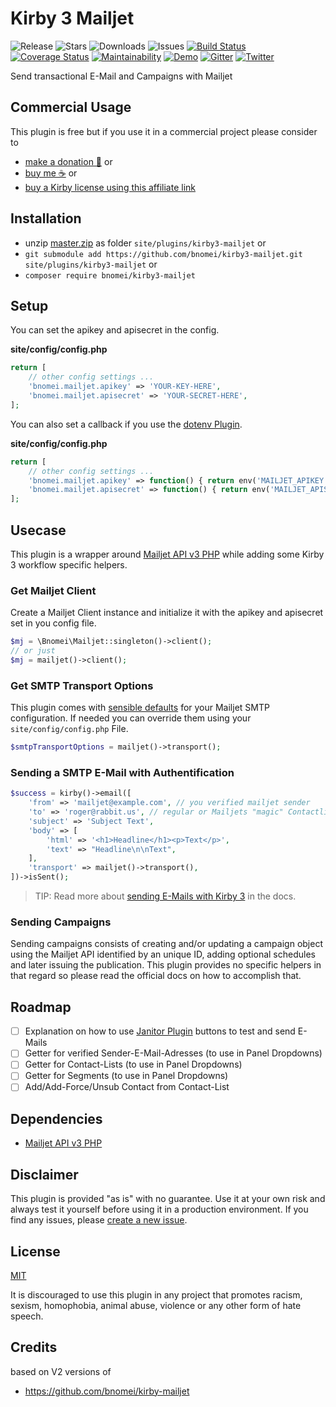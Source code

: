 # Kirby 3 Mailjet

![Release](https://flat.badgen.net/packagist/v/bnomei/kirby3-mailjet?color=ae81ff)
![Stars](https://flat.badgen.net/packagist/ghs/bnomei/kirby3-mailjet?color=272822)
![Downloads](https://flat.badgen.net/packagist/dt/bnomei/kirby3-mailjet?color=272822)
![Issues](https://flat.badgen.net/packagist/ghi/bnomei/kirby3-mailjet?color=e6db74)
[![Build Status](https://flat.badgen.net/travis/bnomei/kirby3-mailjet)](https://travis-ci.com/bnomei/kirby3-mailjet)
[![Coverage Status](https://flat.badgen.net/coveralls/c/github/bnomei/kirby3-mailjet)](https://coveralls.io/github/bnomei/kirby3-mailjet) 
[![Maintainability](https://flat.badgen.net/codeclimate/maintainability/bnomei/kirby3-mailjet)](https://codeclimate.com/github/bnomei/kirby3-mailjet) 
[![Demo](https://flat.badgen.net/badge/website/examples?color=f92672)](https://kirby3-plugins.bnomei.com/mailjet) 
[![Gitter](https://flat.badgen.net/badge/gitter/chat?color=982ab3)](https://gitter.im/bnomei-kirby-3-plugins/community) 
[![Twitter](https://flat.badgen.net/badge/twitter/bnomei?color=66d9ef)](https://twitter.com/bnomei)

Send transactional E-Mail and Campaigns with Mailjet

## Commercial Usage

This plugin is free but if you use it in a commercial project please consider to 
- [make a donation 🍻](https://www.paypal.me/bnomei/1) or
- [buy me ☕](https://buymeacoff.ee/bnomei) or
- [buy a Kirby license using this affiliate link](https://a.paddle.com/v2/click/1129/35731?link=1170)

## Installation

- unzip [master.zip](https://github.com/bnomei/kirby3-mailjet/archive/master.zip) as folder `site/plugins/kirby3-mailjet` or
- `git submodule add https://github.com/bnomei/kirby3-mailjet.git site/plugins/kirby3-mailjet` or
- `composer require bnomei/kirby3-mailjet`

## Setup

You can set the apikey and apisecret in the config.

**site/config/config.php**
```php
return [
    // other config settings ...
    'bnomei.mailjet.apikey' => 'YOUR-KEY-HERE',
    'bnomei.mailjet.apisecret' => 'YOUR-SECRET-HERE',
];
```

You can also set a callback if you use the [dotenv Plugin](https://github.com/bnomei/kirby3-dotenv).

**site/config/config.php**
```php
return [
    // other config settings ...
    'bnomei.mailjet.apikey' => function() { return env('MAILJET_APIKEY'); },
    'bnomei.mailjet.apisecret' => function() { return env('MAILJET_APISECRET'); },
];
```

## Usecase

This plugin is a wrapper around [Mailjet API v3 PHP](https://github.com/mailjet/mailjet-apiv3-php) while adding some Kirby 3 workflow specific helpers.

### Get Mailjet Client

Create a Mailjet Client instance and initialize it with the apikey and apisecret set in you config file.

```php
$mj = \Bnomei\Mailjet::singleton()->client();
// or just
$mj = mailjet()->client();
```

### Get SMTP Transport Options

This plugin comes with [sensible defaults](https://github.com/bnomei/kirby3-mailjet/blob/master/index.php#L10) for your Mailjet SMTP configuration. If needed you can override them using your `site/config/config.php` File.

```php
$smtpTransportOptions = mailjet()->transport();
```

### Sending a SMTP E-Mail with Authentification

```php
$success = kirby()->email([
    'from' => 'mailjet@example.com', // you verified mailjet sender
    'to' => 'roger@rabbit.us', // regular or Mailjets "magic" Contactlist-E-Mail
    'subject' => 'Subject Text',
    'body' => [
        'html' => '<h1>Headline</h1><p>Text</p>',
        'text' => "Headline\n\nText",
    ],
    'transport' => mailjet()->transport(),
])->isSent();
```

> TIP: Read more about [sending E-Mails with Kirby 3](https://getkirby.com/docs/guide/emails) in the docs.

### Sending Campaigns

Sending campaigns consists of creating and/or updating a campaign object using the Mailjet API identified by an unique ID, adding optional schedules and later issuing the publication. This plugin provides no specific helpers in that regard so please read the official docs on how to accomplish that.

## Roadmap

- [ ] Explanation on how to use [Janitor Plugin](https://github.com/bnomei/kirby3-janitor) buttons to test and send E-Mails
- [ ] Getter for verified Sender-E-Mail-Adresses (to use in Panel Dropdowns)
- [ ] Getter for Contact-Lists (to use in Panel Dropdowns)
- [ ] Getter for Segments (to use in Panel Dropdowns)
- [ ] Add/Add-Force/Unsub Contact from Contact-List

## Dependencies

- [Mailjet API v3 PHP](https://github.com/mailjet/mailjet-apiv3-php)

## Disclaimer

This plugin is provided "as is" with no guarantee. Use it at your own risk and always test it yourself before using it in a production environment. If you find any issues, please [create a new issue](https://github.com/bnomei/kirby3-mailjet/issues/new).

## License

[MIT](https://opensource.org/licenses/MIT)

It is discouraged to use this plugin in any project that promotes racism, sexism, homophobia, animal abuse, violence or any other form of hate speech.

## Credits

based on V2 versions of
- https://github.com/bnomei/kirby-mailjet
